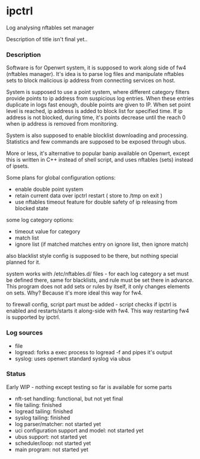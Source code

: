 # ipctrl
Log analysing nftables set manager

Description of title isn't final yet..

### Description

Software is for Openwrt system, it is supposed to work along side of fw4 (nftables manager).
It's idea is to parse log files and manipulate nftables sets to block malicious ip address
from connecting services on host.

System is supposed to use a point system, where different category filters provide points to ip address from suspicious log entries. When these entries duplicate in logs fast enough, double points are given to IP.
When set point level is reached, ip address is added to block list for specified time.
If ip address is not blocked, during time, it's points decrease until the reach 0 when ip address is removed from monitoring.

System is also supposed to enable blocklist downloading and processing.
Statistics and few commands are supposed to be exposed through ubus.

More or less, it's alternative to popular banip available on Openwrt, except this is written in C++ instead of shell script, and uses nftables (sets) instead of ipsets.

Some plans for global configuration options:

 - enable double point system
 - retain current data over ipctrl restart ( store to /tmp on exit )
 - use nftables timeout feature for double safety of ip releasing from blocked state

some log category options:
 - timeout value for category
 - match list
 - ignore list (if matched matches entry on ignore list, then ignore match)

also blacklist style config is supposed to be there, but nothing special planned for it.

system works with /etc/nftables.d/ files -
for each log category a set must be defined there, same for blacklists,
and rule must be set there in advance. This program does not add sets or rules by itself,
it only changes elements on sets. Why? Because it's more ideal this way for fw4.

to firewall config, script part must be added - script checks if ipctrl is enabled and restarts/starts it along-side with fw4.
This way restarting fw4 is supported by ipctrl.

### Log sources

 - file
 - logread: forks a exec process to logread -f and pipes it's output
 - syslog: uses openwrt standard syslog via ubus

### Status

Early WIP - nothing except testing so far is available for some parts

 - nft-set handling: functional, but not yet final
 - file tailing: finished
 - logread tailing: finished
 - syslog tailing: finished
 - log parser/matcher: not started yet
 - uci configuration support and model: not started yet
 - ubus support: not started yet
 - scheduler/loop: not started yet
 - main program: not started yet
